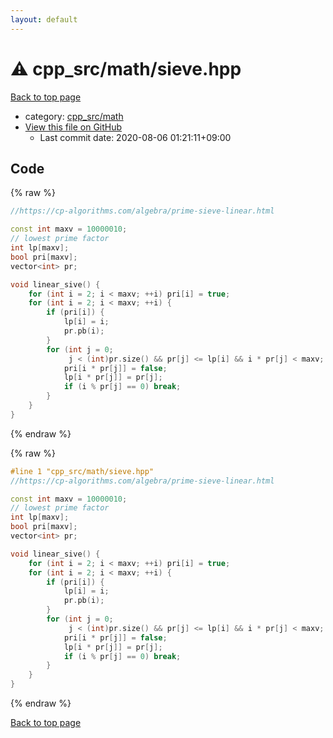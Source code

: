 ```yaml
---
layout: default
---
```


<!-- mathjax config similar to math.stackexchange -->
<script type="text/javascript" async
  src="https://cdnjs.cloudflare.com/ajax/libs/mathjax/2.7.5/MathJax.js?config=TeX-MML-AM_CHTML">
</script>
<script type="text/x-mathjax-config">
  MathJax.Hub.Config({
    TeX: { equationNumbers: { autoNumber: "AMS" }},
    tex2jax: {
      inlineMath: [ ['$','$'] ],
      processEscapes: true
    },
    "HTML-CSS": { matchFontHeight: false },
    displayAlign: "left",
    displayIndent: "2em"
  });
</script>

<script type="text/javascript" src="https://cdnjs.cloudflare.com/ajax/libs/jquery/3.4.1/jquery.min.js"></script>
<script src="https://cdn.jsdelivr.net/npm/jquery-balloon-js@1.1.2/jquery.balloon.min.js" integrity="sha256-ZEYs9VrgAeNuPvs15E39OsyOJaIkXEEt10fzxJ20+2I=" crossorigin="anonymous"></script>
<script type="text/javascript" src="../../../assets/js/copy-button.js"></script>
<link rel="stylesheet" href="../../../assets/css/copy-button.css" />


# :warning: cpp_src/math/sieve.hpp

<a href="../../../index.html">Back to top page</a>

* category: <a href="../../../index.html#7f80e2498998e03897cbfac19f068c09">cpp_src/math</a>
* <a href="{{ site.github.repository_url }}/blob/master/cpp_src/math/sieve.hpp">View this file on GitHub</a>
    - Last commit date: 2020-08-06 01:21:11+09:00




## Code

<a id="unbundled"></a>
{% raw %}
```cpp
//https://cp-algorithms.com/algebra/prime-sieve-linear.html

const int maxv = 10000010;
// lowest prime factor
int lp[maxv];
bool pri[maxv];
vector<int> pr;

void linear_sive() {
    for (int i = 2; i < maxv; ++i) pri[i] = true;
    for (int i = 2; i < maxv; ++i) {
        if (pri[i]) {
            lp[i] = i;
            pr.pb(i);
        }
        for (int j = 0;
             j < (int)pr.size() && pr[j] <= lp[i] && i * pr[j] < maxv; ++j) {
            pri[i * pr[j]] = false;
            lp[i * pr[j]] = pr[j];
            if (i % pr[j] == 0) break;
        }
    }
}
```
{% endraw %}

<a id="bundled"></a>
{% raw %}
```cpp
#line 1 "cpp_src/math/sieve.hpp"
//https://cp-algorithms.com/algebra/prime-sieve-linear.html

const int maxv = 10000010;
// lowest prime factor
int lp[maxv];
bool pri[maxv];
vector<int> pr;

void linear_sive() {
    for (int i = 2; i < maxv; ++i) pri[i] = true;
    for (int i = 2; i < maxv; ++i) {
        if (pri[i]) {
            lp[i] = i;
            pr.pb(i);
        }
        for (int j = 0;
             j < (int)pr.size() && pr[j] <= lp[i] && i * pr[j] < maxv; ++j) {
            pri[i * pr[j]] = false;
            lp[i * pr[j]] = pr[j];
            if (i % pr[j] == 0) break;
        }
    }
}

```
{% endraw %}

<a href="../../../index.html">Back to top page</a>

